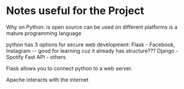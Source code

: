 # Notes useful for the Project


Why on Python:
is open source
can be used on different platforms
is a mature programming language


python has 3 options for secure web development: 
Flask - Facebook, Instagram -- good for learning cuz it already has structure???
Django - Spotify
Fast API - others

Flask allows you to connect python to a web server. 

Apache interacts with the internet
